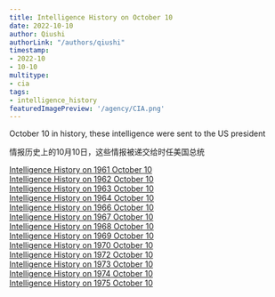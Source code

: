 ```yaml
---
title: Intelligence History on October 10
date: 2022-10-10
author: Qiushi 
authorLink: "/authors/qiushi"
timestamp: 
- 2022-10
- 10-10
multitype: 
- cia
tags: 
- intelligence_history
featuredImagePreview: '/agency/CIA.png'
---
```



October 10 in history, these intelligence were sent to the US president

情报历史上的10月10日，这些情报被递交给时任美国总统

<!--more-->







[Intelligence History on 1961 October 10](/dailybrief/1961-10-10)   
[Intelligence History on 1962 October 10](/dailybrief/1962-10-10)   
[Intelligence History on 1963 October 10](/dailybrief/1963-10-10)   
[Intelligence History on 1964 October 10](/dailybrief/1964-10-10)   
[Intelligence History on 1966 October 10](/dailybrief/1966-10-10)   
[Intelligence History on 1967 October 10](/dailybrief/1967-10-10)   
[Intelligence History on 1968 October 10](/dailybrief/1968-10-10)   
[Intelligence History on 1969 October 10](/dailybrief/1969-10-10)   
[Intelligence History on 1970 October 10](/dailybrief/1970-10-10)   
[Intelligence History on 1972 October 10](/dailybrief/1972-10-10)   
[Intelligence History on 1973 October 10](/dailybrief/1973-10-10)   
[Intelligence History on 1974 October 10](/dailybrief/1974-10-10)   
[Intelligence History on 1975 October 10](/dailybrief/1975-10-10)   
